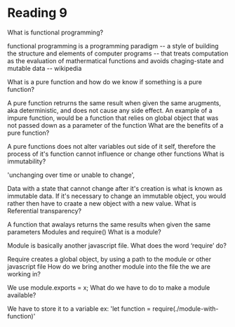 # Reading 9
What is functional programming?

functional programming is a programming paradigm -- a style of building the structure and elements of computer programs -- that treats computation as the evaluation of mathermatical functions and avoids chaging-state and mutable data -- wikipedia

What is a pure function and how do we know if something is a pure function?

A pure function retrurns the same result when given the same arugments, aka deterministic, and does not cause any side effect. An example of a impure function, would be a function that relies on global object that was not passed down as a parameter of the function
What are the benefits of a pure function?

A pure functions does not alter variables out side of it self, therefore the process of it's function cannot influence or change other functions
What is immutability?

'unchanging over time or unable to change',

Data with a state that cannot change after it's creation is what is known as immutable data. If it's necessary to change an immutable object, you would rather then have to craate a new object with a new value.
What is Referential transparency?

A function that awalays returns the same results when given the same parameters
Modules and require()
What is a module?

Module is basically another javascript file.
What does the word ‘require’ do?

Require creates a global object, by using a path to the module or other javascript file
How do we bring another module into the file the we are working in?

We use module.exports = x;
What do we have to do to make a module available?

We have to store it to a variable ex: 'let function = require(./module-with-function)'